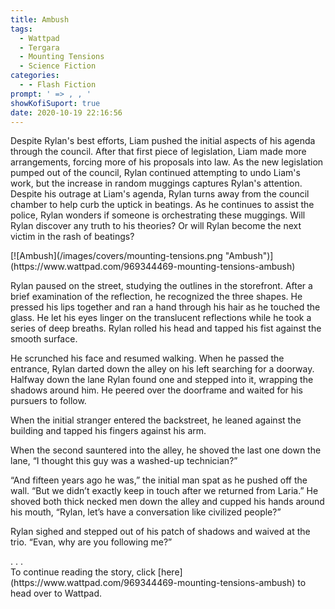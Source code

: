 ```yaml
---
title: Ambush
tags:
  - Wattpad
  - Tergara
  - Mounting Tensions
  - Science Fiction
categories:
  - - Flash Fiction
prompt: ' => , , '
showKofiSuport: true
date: 2020-10-19 22:16:56
---
```


Despite Rylan's best efforts, Liam pushed the initial aspects of his agenda through the council. After that first piece of legislation, Liam made more arrangements, forcing more of his proposals into law. As the new legislation pumped out of the council, Rylan continued attempting to undo Liam's work, but the increase in random muggings captures Rylan's attention. Despite his outrage at Liam's agenda, Rylan turns away from the council chamber to help curb the uptick in beatings. As he continues to assist the police, Rylan wonders if someone is orchestrating these muggings.<!-- more --> Will Rylan discover any truth to his theories? Or will Rylan become the next victim in the rash of beatings?

<div class="center">[![Ambush](/images/covers/mounting-tensions.png "Ambush")](https://www.wattpad.com/969344469-mounting-tensions-ambush)</div>

Rylan paused on the street, studying the outlines in the storefront. After a brief examination of the reflection, he recognized the three shapes. He pressed his lips together and ran a hand through his hair as he touched the glass. He let his eyes linger on the translucent reflections while he took a series of deep breaths. Rylan rolled his head and tapped his fist against the smooth surface.

He scrunched his face and resumed walking. When he passed the entrance, Rylan darted down the alley on his left searching for a doorway. Halfway down the lane Rylan found one and stepped into it, wrapping the shadows around him. He peered over the doorframe and waited for his pursuers to follow.

When the initial stranger entered the backstreet, he leaned against the building and tapped his fingers against his arm.

When the second sauntered into the alley, he shoved the last one down the lane, “I thought this guy was a washed-up technician?”

“And fifteen years ago he was,” the initial man spat as he pushed off the wall. “But we didn’t exactly keep in touch after we returned from Laria.” He shoved both thick necked men down the alley and cupped his hands around his mouth, “Rylan, let’s have a conversation like civilized people?”

Rylan sighed and stepped out of his patch of shadows and waived at the trio. “Evan, why are you following me?”

<div class="center story-ellipses">
.
.
.
</div><div>To continue reading the story, click [here](https://www.wattpad.com/969344469-mounting-tensions-ambush) to head over to Wattpad.</div>